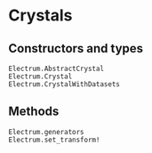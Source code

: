 # Crystals

## Constructors and types
```@docs
Electrum.AbstractCrystal
Electrum.Crystal
Electrum.CrystalWithDatasets
```

## Methods
```@docs
Electrum.generators
Electrum.set_transform!
```
